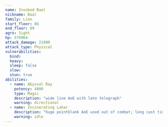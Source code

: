 ```yaml
---
name: Invoked Baal
nickname: Baal
family: Lion
start_floor: 86
end_floor: 89
agro: Sight
hp: 579964
attack_damage: 21000
attack_type: Physical
vulnerabilities:
  bind: 
  heavy: 
  sleep: false
  slow: 
  stun: true
abilities:
  - name: Abyssal Ray
    potency: 4000
    type: Magic
    description: "wide line AoE with late telegraph"
    warning: directional
  - name: Incinerating Lahar
    description: "huge pointblank AoE used out of combat; long cast time"
    warning: idle
---
```

